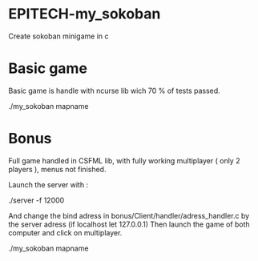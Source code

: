 # EPITECH-my_sokoban
Create sokoban minigame in c

# Basic game

Basic game is handle with ncurse lib wich 70 % of tests passed.

./my_sokoban mapname

# Bonus

Full game handled in CSFML lib, with fully working multiplayer ( only 2 players ), menus not finished.

Launch the server with :

./server -f 12000

And change the bind adress in bonus/Client/handler/adress_handler.c by the server adress (if localhost let 127.0.0.1)
Then launch the game of both computer and click on multiplayer.

./my_sokoban mapname


